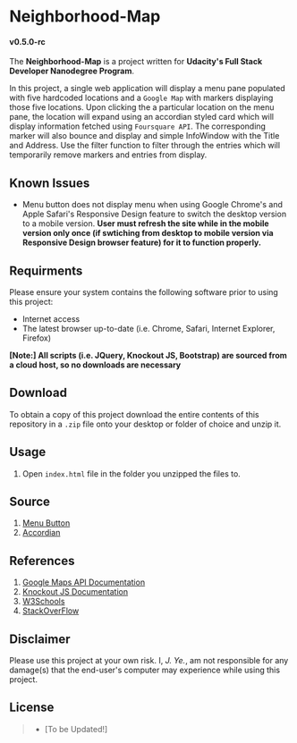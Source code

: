 
# Neighborhood-Map

#### v0.5.0-rc

The **Neighborhood-Map** is a project written for **Udacity's Full Stack Developer Nanodegree Program**.

In this project, a single web application will display a menu pane populated with five hardcoded locations and a `Google Map` with markers displaying those five locations. Upon clicking the a particular location on the menu pane, the location will expand using an accordian styled card which will display information fetched using `Foursquare API`. The corresponding marker will also bounce and display and simple InfoWindow with the Title and Address. Use the filter function to filter through the entries which will temporarily remove markers and entries from display.

## Known Issues
- Menu button does not display menu when using Google Chrome's and Apple Safari's Responsive Design feature to switch the desktop version to a mobile version. **User must refresh the site while in the mobile version only once (if swtiching from desktop to mobile version via Responsive Design browser feature) for it to function properly.** 

## Requirments

Please ensure your system contains the following software prior to using this project:

- Internet access
- The latest browser up-to-date (i.e. Chrome, Safari, Internet Explorer, Firefox)

**[Note:] All scripts (i.e. JQuery, Knockout JS, Bootstrap) are sourced from a cloud host, so no downloads are necessary** 

## Download

To obtain a copy of this project download the entire contents of this repository in a `.zip` file onto your desktop or folder of choice and unzip it.

## Usage

1) Open `index.html` file in the folder you unzipped the files to.

## Source
1) [Menu Button]
2) [Accordian]

## References
1) [Google Maps API Documentation]
2) [Knockout JS Documentation]
3) [W3Schools]
4) [StackOverFlow]


## Disclaimer

Please use this project at your own risk. I, _J. Ye._, am not responsible for any damage(s) that the end-user's computer may experience while using this project.

## License

> * [To be Updated!]

[Google Maps API Documentation]: https://developers.google.com/maps/documentation/javascript/
[Knockout JS Documentation]: http://knockoutjs.com
[W3Schools]: https://www.w3schools.com
[StackOverFlow]: https://stackoverflow.com
[Menu Button]: https://www.w3schools.com/howto/howto_css_menu_icon.asp
[Accordian]: https://getbootstrap.com/docs/4.0/components/collapse/

